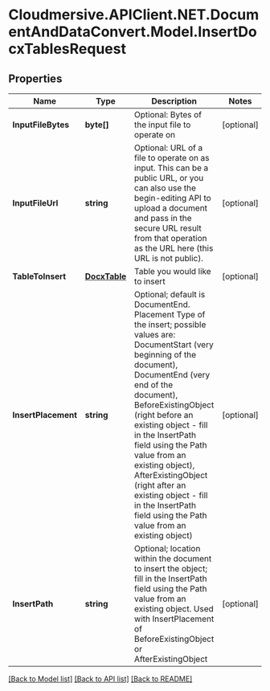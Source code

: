 # Cloudmersive.APIClient.NET.DocumentAndDataConvert.Model.InsertDocxTablesRequest
## Properties

Name | Type | Description | Notes
------------ | ------------- | ------------- | -------------
**InputFileBytes** | **byte[]** | Optional: Bytes of the input file to operate on | [optional] 
**InputFileUrl** | **string** | Optional: URL of a file to operate on as input.  This can be a public URL, or you can also use the begin-editing API to upload a document and pass in the secure URL result from that operation as the URL here (this URL is not public). | [optional] 
**TableToInsert** | [**DocxTable**](DocxTable.md) | Table you would like to insert | [optional] 
**InsertPlacement** | **string** | Optional; default is DocumentEnd.  Placement Type of the insert; possible values are: DocumentStart (very beginning of the document), DocumentEnd (very end of the document), BeforeExistingObject (right before an existing object - fill in the InsertPath field using the Path value from an existing object), AfterExistingObject (right after an existing object - fill in the InsertPath field using the Path value from an existing object) | [optional] 
**InsertPath** | **string** | Optional; location within the document to insert the object; fill in the InsertPath field using the Path value from an existing object.  Used with InsertPlacement of BeforeExistingObject or AfterExistingObject | [optional] 

[[Back to Model list]](../README.md#documentation-for-models) [[Back to API list]](../README.md#documentation-for-api-endpoints) [[Back to README]](../README.md)

